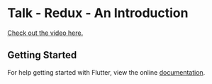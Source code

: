 # Talk - Redux - An Introduction

[Check out the video here.](https://youtu.be/zl5qP6GWe68?t=1718)

## Getting Started

For help getting started with Flutter, view the online
[documentation](https://flutter.io/).
